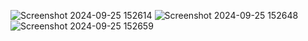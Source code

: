 ![Screenshot 2024-09-25 152614](https://github.com/user-attachments/assets/56bdf28c-6459-47bf-bf23-3158e207ec74)
![Screenshot 2024-09-25 152648](https://github.com/user-attachments/assets/f00e3371-d973-4e96-a5fc-0f8be56a2ad3)
![Screenshot 2024-09-25 152659](https://github.com/user-attachments/assets/fc1cdffe-e2c2-4e2f-a58c-6036294ade04)
